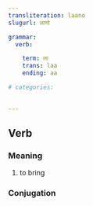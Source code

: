```yaml
---
transliteration: laano
slugurl: लाणो

grammar: 
  verb:

    term: ला
    trans: laa
    ending: aa

# categories:

  
---
```


## Verb

### Meaning

1. to bring

### Conjugation

<verb-conj :grammar="grammar"></verb-conj>
